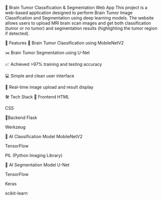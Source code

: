 🧠 Brain Tumor Classification & Segmentation Web App
This project is a web-based application designed to perform Brain Tumor Image Classification and Segmentation using deep learning models. The website allows users to upload MRI brain scan images and get both classification (tumor or no tumor) and segmentation results (highlighting the tumor region if detected).

📌 Features
🧠 Brain Tumor Classification using MobileNetV2

✂️ Brain Tumor Segmentation using U-Net

📈 Achieved >97% training and testing accuracy

💻 Simple and clean user interface

🧪 Real-time image upload and result display

🛠️ Tech Stack
🔹 Frontend
HTML

CSS

🔹Backend
Flask

Werkzeug

🔹 AI Classification Model
MobileNetV2

TensorFlow

PIL (Python Imaging Library)

🔹 AI Segmentation Model
U-Net

TensorFlow

Keras

scikit-learn
